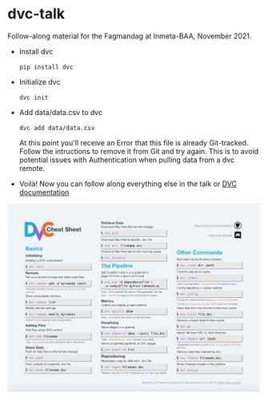 # dvc-talk

Follow-along material for the Fagmandag at Inmeta-BAA, November 2021.

- Install dvc

      pip install dvc
      
- Initialize dvc 
    
      dvc init
      
- Add data/data.csv to dvc

      dvc add data/data.csv
      
  At this point you'll receive an Error that this file is already Git-tracked. Follow the intructions to remove it from Git and try again. This is to avoid potential issues with Authentication when pulling data from a dvc remote.
  
- Voilà! Now you can follow along everything else in the talk or [DVC documentation](https://dvc.org/doc)
  
![DVC cheatsheet](https://raw.githubusercontent.com/asadisaghar/dvc-talk/main/other/DVC_cheatsheet.webp )
